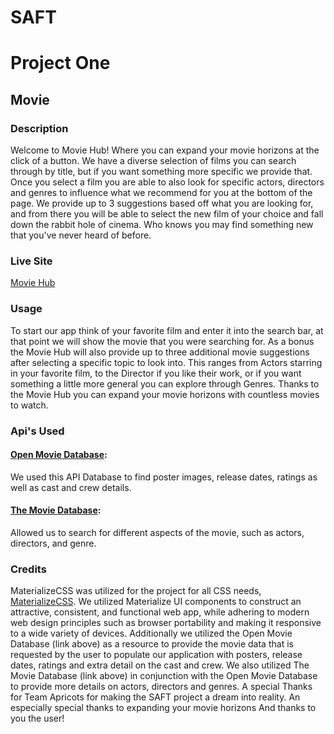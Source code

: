 # SAFT
# Project One
## Movie

### Description
Welcome to Movie Hub! Where you can expand your movie horizons at the click of a button. We have a diverse selection of films you can search through by title, but if you want something more specific we provide that. Once you select a film you are able to also look for specific actors, directors and genres to influence what we recommend for you at the bottom of the page. We provide up to 3 suggestions based off what you are looking for, and from there you will be able to select the new film of your choice and fall down the rabbit hole of cinema. Who knows you may find something new that you've never heard of before. 

### Live Site
[Movie Hub](https://nckoller.github.io/SAFT/)
### Usage
To start our app think of your favorite film and enter it into the search bar, at that point we will show the movie that you were searching for. As a bonus the Movie Hub will also provide up to three additional movie suggestions after selecting a specific topic to look into. This ranges from Actors starring in your favorite film, to the Director if you like their work, or if you want something a little more general you can explore through Genres. Thanks to the Movie Hub you can expand your movie horizons with countless movies to watch. 
### Api's Used
 #### [Open Movie Database](http://www.omdbapi.com/): 
 We used this API Database to find poster images, release dates, ratings as well as cast and crew details.
 #### [The Movie Database](https://www.themoviedb.org/documentation/api):
 Allowed us to search for different aspects of the movie, such as actors, directors, and genre. 
 
 
### Credits
MaterializeCSS was utilized for the project for all CSS needs, [MaterializeCSS](https://materializecss.com/about.html). We utilized  Materialize UI components to construct an attractive, consistent, and functional web app, while adhering to modern web design principles such as browser portability and making it responsive to a wide variety of devices. Additionally we utilized the Open Movie Database (link above) as a resource to provide the movie data that is requested by the user to populate our application with posters, release dates, ratings and extra detail on the cast and crew. We also utilized The Movie Database (link above) in conjunction with the Open Movie Database to provide more details on actors, directors and genres.
A special Thanks for Team Apricots for making the SAFT project a dream into reality.
An especially special thanks to expanding your movie horizons
And thanks to you the user!
